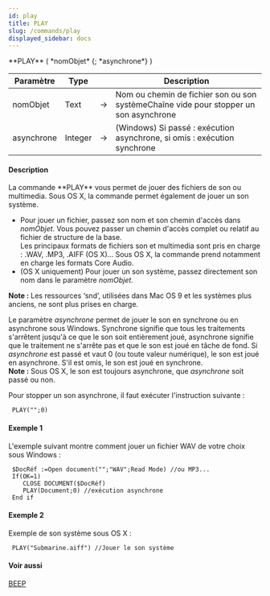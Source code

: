 ```yaml
---
id: play
title: PLAY
slug: /commands/play
displayed_sidebar: docs
---
```


<!--REF #_command_.PLAY.Syntax-->**PLAY** ( *nomObjet* {; *asynchrone*} )<!-- END REF-->
<!--REF #_command_.PLAY.Params-->
| Paramètre | Type |  | Description |
| --- | --- | --- | --- |
| nomObjet | Text | &#8594;  | Nom ou chemin de fichier son ou son systèmeChaîne vide pour stopper un son asynchrone |
| asynchrone | Integer | &#8594;  | (Windows) Si passé : exécution asynchrone, si omis : exécution synchrone |

<!-- END REF-->

#### Description 

<!--REF #_command_.PLAY.Summary-->La commande **PLAY** vous permet de jouer des fichiers de son ou multimedia.<!-- END REF--> Sous OS X, la commande permet également de jouer un son système. 

* Pour jouer un fichier, passez son nom et son chemin d'accès dans *nomObjet*. Vous pouvez passer un chemin d'accès complet ou relatif au fichier de structure de la base.  
 Les principaux formats de fichiers son et multimedia sont pris en charge : .WAV, .MP3, .AIFF (OS X)... Sous OS X, la commande prend notamment en charge les formats Core Audio.
* (OS X uniquement) Pour jouer un son système, passez directement son nom dans le paramètre *nomObjet*.

**Note :** Les ressources ‘snd’, utilisées dans Mac OS 9 et les systèmes plus anciens, ne sont plus prises en charge.

Le paramètre *asynchrone* permet de jouer le son en synchrone ou en asynchrone sous Windows. Synchrone signifie que tous les traitements s'arrêtent jusqu'à ce que le son soit entièrement joué, asynchrone signifie que le traitement ne s'arrête pas et que le son est joué en tâche de fond. Si *asynchrone* est passé et vaut 0 (ou toute valeur numérique), le son est joué en asynchrone. S'il est omis, le son est joué en synchrone.  
**Note :** Sous OS X, le son est toujours asynchrone, que *asynchrone* soit passé ou non.

Pour stopper un son asynchrone, il faut exécuter l'instruction suivante :

```4d
 PLAY("";0)
```

#### Exemple 1 

L'exemple suivant montre comment jouer un fichier WAV de votre choix sous Windows :

```4d
 $DocRéf :=Open document("";"WAV";Read Mode) //ou MP3...
 If(OK=1)
    CLOSE DOCUMENT($DocRéf)
    PLAY(Document;0) //exécution asynchrone
 End if
```

#### Exemple 2 

Exemple de son système sous OS X :

```4d
 PLAY("Submarine.aiff") //Jouer le son système
```

#### Voir aussi 

[BEEP](beep.md)  
